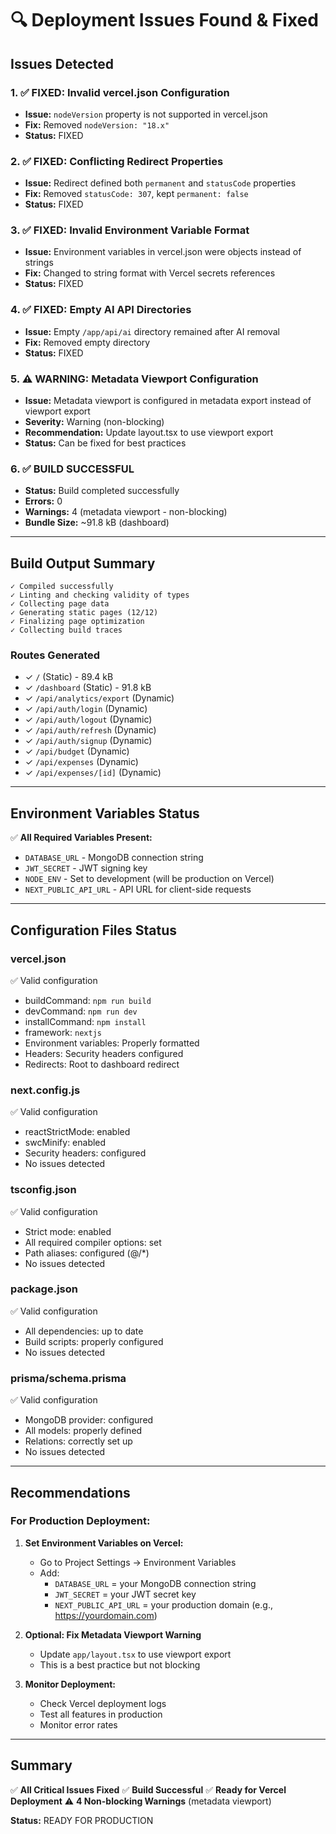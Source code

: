 # 🔍 Deployment Issues Found & Fixed

## Issues Detected

### 1. ✅ **FIXED: Invalid vercel.json Configuration**
- **Issue:** `nodeVersion` property is not supported in vercel.json
- **Fix:** Removed `nodeVersion: "18.x"`
- **Status:** FIXED

### 2. ✅ **FIXED: Conflicting Redirect Properties**
- **Issue:** Redirect defined both `permanent` and `statusCode` properties
- **Fix:** Removed `statusCode: 307`, kept `permanent: false`
- **Status:** FIXED

### 3. ✅ **FIXED: Invalid Environment Variable Format**
- **Issue:** Environment variables in vercel.json were objects instead of strings
- **Fix:** Changed to string format with Vercel secrets references
- **Status:** FIXED

### 4. ✅ **FIXED: Empty AI API Directories**
- **Issue:** Empty `/app/api/ai` directory remained after AI removal
- **Fix:** Removed empty directory
- **Status:** FIXED

### 5. ⚠️ **WARNING: Metadata Viewport Configuration**
- **Issue:** Metadata viewport is configured in metadata export instead of viewport export
- **Severity:** Warning (non-blocking)
- **Recommendation:** Update layout.tsx to use viewport export
- **Status:** Can be fixed for best practices

### 6. ✅ **BUILD SUCCESSFUL**
- **Status:** Build completed successfully
- **Errors:** 0
- **Warnings:** 4 (metadata viewport - non-blocking)
- **Bundle Size:** ~91.8 kB (dashboard)

---

## Build Output Summary

```
✓ Compiled successfully
✓ Linting and checking validity of types
✓ Collecting page data
✓ Generating static pages (12/12)
✓ Finalizing page optimization
✓ Collecting build traces
```

### Routes Generated
- ✓ `/` (Static) - 89.4 kB
- ✓ `/dashboard` (Static) - 91.8 kB
- ✓ `/api/analytics/export` (Dynamic)
- ✓ `/api/auth/login` (Dynamic)
- ✓ `/api/auth/logout` (Dynamic)
- ✓ `/api/auth/refresh` (Dynamic)
- ✓ `/api/auth/signup` (Dynamic)
- ✓ `/api/budget` (Dynamic)
- ✓ `/api/expenses` (Dynamic)
- ✓ `/api/expenses/[id]` (Dynamic)

---

## Environment Variables Status

✅ **All Required Variables Present:**
- `DATABASE_URL` - MongoDB connection string
- `JWT_SECRET` - JWT signing key
- `NODE_ENV` - Set to development (will be production on Vercel)
- `NEXT_PUBLIC_API_URL` - API URL for client-side requests

---

## Configuration Files Status

### vercel.json
✅ Valid configuration
- buildCommand: `npm run build`
- devCommand: `npm run dev`
- installCommand: `npm install`
- framework: `nextjs`
- Environment variables: Properly formatted
- Headers: Security headers configured
- Redirects: Root to dashboard redirect

### next.config.js
✅ Valid configuration
- reactStrictMode: enabled
- swcMinify: enabled
- Security headers: configured
- No issues detected

### tsconfig.json
✅ Valid configuration
- Strict mode: enabled
- All required compiler options: set
- Path aliases: configured (@/*)
- No issues detected

### package.json
✅ Valid configuration
- All dependencies: up to date
- Build scripts: properly configured
- No issues detected

### prisma/schema.prisma
✅ Valid configuration
- MongoDB provider: configured
- All models: properly defined
- Relations: correctly set up
- No issues detected

---

## Recommendations

### For Production Deployment:

1. **Set Environment Variables on Vercel:**
   - Go to Project Settings → Environment Variables
   - Add:
     - `DATABASE_URL` = your MongoDB connection string
     - `JWT_SECRET` = your JWT secret key
     - `NEXT_PUBLIC_API_URL` = your production domain (e.g., https://yourdomain.com)

2. **Optional: Fix Metadata Viewport Warning**
   - Update `app/layout.tsx` to use viewport export
   - This is a best practice but not blocking

3. **Monitor Deployment:**
   - Check Vercel deployment logs
   - Test all features in production
   - Monitor error rates

---

## Summary

✅ **All Critical Issues Fixed**
✅ **Build Successful**
✅ **Ready for Vercel Deployment**
⚠️ **4 Non-blocking Warnings** (metadata viewport)

**Status:** READY FOR PRODUCTION

